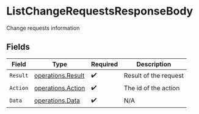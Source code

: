 # ListChangeRequestsResponseBody

Change requests information


## Fields

| Field                                                  | Type                                                   | Required                                               | Description                                            |
| ------------------------------------------------------ | ------------------------------------------------------ | ------------------------------------------------------ | ------------------------------------------------------ |
| `Result`                                               | [operations.Result](../../models/operations/result.md) | :heavy_check_mark:                                     | Result of the request                                  |
| `Action`                                               | [operations.Action](../../models/operations/action.md) | :heavy_check_mark:                                     | The id of the action                                   |
| `Data`                                                 | [operations.Data](../../models/operations/data.md)     | :heavy_check_mark:                                     | N/A                                                    |